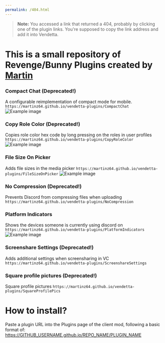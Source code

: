 ```yaml
---
permalink: /404.html
---
```

> **Note:** You accessed a link that returned a 404, probably by clicking one of the plugin links. You're supposed to copy the link address and add it into Vendetta.

# This is a small repository of Revenge/Bunny Plugins created by [Martin](https://github.com/Martinz64)

### Compact Chat (Deprecated!)
A configurable reimplementation of compact mode for mobile.
```https://martinz64.github.io/vendetta-plugins/CompactChat```
![Example image](./vendetta-plugins/images/CompactChat.png)

### Copy Role Color (Deprecated!)
Copies role color hex code by long pressing on the roles in user profiles
```https://martinz64.github.io/vendetta-plugins/CopyRoleColor```
![Example image](./vendetta-plugins/images/CopyRoleColor.png)

### File Size On Picker
Adds file sizes in the media picker
```https://martinz64.github.io/vendetta-plugins/FileSizeOnPicker```
![Example image](./vendetta-plugins/images/FileSizeOnPicker.png)

### No Compression (Deprecated!)
Prevents Discord from compressing files when uploading
```https://martinz64.github.io/vendetta-plugins/NoCompression```

### Platform Indicators
Shows the devices someone is currently using discord on
```https://martinz64.github.io/vendetta-plugins/PlatformIndicators```
![Example image](./vendetta-plugins/images/PlatformIndicators.png)

### Screenshare Settings (Deprecated!)
Adds additional settings when screensharing in VC
```https://martinz64.github.io/vendetta-plugins/ScreenshareSettings```

### Square profile pictures (Deprecated!)
Square profile pictures
```https://martinz64.github.io/vendetta-plugins/SquareProfilePics```

# How to install?
Paste a plugin URL into the Plugins page of the client mod, following a basic format of:
https://GITHUB_USERNAME.github.io/REPO_NAME/PLUGIN_NAME
